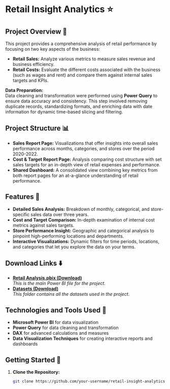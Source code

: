 # Retail Insight Analytics ⭐

## Project Overview 📝
This project provides a comprehensive analysis of retail performance by focusing on two key aspects of the business:
- **Retail Sales:** Analyze various metrics to measure sales revenue and business efficiency.
- **Retail Costs:** Evaluate the different costs associated with the business (such as wages and rent) and compare them against internal sales targets and KPIs.

**Data Preparation:**  
Data cleaning and transformation were performed using **Power Query** to ensure data accuracy and consistency. This step involved removing duplicate records, standardizing formats, and enriching data with date information for dynamic time-based slicing and filtering.

## Project Structure 📊
- **Sales Report Page:** Visualizations that offer insights into overall sales performance across months, categories, and stores over the period 2020-2022.
- **Cost & Target Report Page:** Analysis comparing cost structure with set sales targets for an in-depth view of retail expenses and performance.
- **Shared Dashboard:** A consolidated view combining key metrics from both report pages for an at-a-glance understanding of retail performance.

## Features 🚀
- **Detailed Sales Analysis:** Breakdown of monthly, categorical, and store-specific sales data over three years.
- **Cost and Target Comparison:** In-depth examination of internal cost metrics against sales targets.
- **Store Performance Insight:** Geographic and categorical analysis to pinpoint high-performing locations and departments.
- **Interactive Visualizations:** Dynamic filters for time periods, locations, and categories that let you explore the data on your terms.

## Download Links ⬇️
- [**Retail Analysis.pbix (Download)**](https://drive.google.com/file/d/1B5GOrurbcsdYW65apvKTjqtTruRKMS1i/view?usp=sharing)  
  _This is the main Power BI file for the project._
- [**Datasets (Download)**](https://drive.google.com/drive/folders/1SuuQh6uAvxX2P5NQHbu3uTxjfe7ofkUE?usp=sharing)  
  _This folder contains all the datasets used in the project._

## Technologies and Tools Used 🔧
- **Microsoft Power BI** for data visualization
- **Power Query** for data cleaning and transformation
- **DAX** for advanced calculations and measures
- **Data Visualization Techniques** for creating interactive reports and dashboards

## Getting Started 🚀
1. **Clone the Repository:**
   ```bash
   git clone https://github.com/your-username/retail-insight-analytics.git
